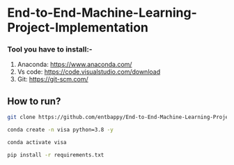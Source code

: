 # End-to-End-Machine-Learning-Project-Implementation


### Tool you have to install:-

1. Anaconda: https://www.anaconda.com/
2. Vs code: https://code.visualstudio.com/download
3. Git: https://git-scm.com/



## How to run?

```bash
git clone https://github.com/entbappy/End-to-End-Machine-Learning-Project-Implementation
```

```bash
conda create -n visa python=3.8 -y
```

```bash
conda activate visa
```

```bash
pip install -r requirements.txt
```